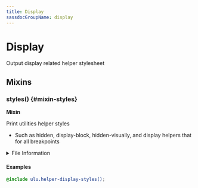 ```yaml
---
title: Display
sassdocGroupName: display
---
```



# Display

<div class="type-large">

Output display related helper stylesheet

</div>



## Mixins




<div class="sassdoc-item-header">

###  styles() {#mixin-styles}

  <div class="sassdoc-item-header__labels">
    <span class="tag tag--primary"><strong>Mixin</strong></span>
  </div>

</div>

  

Print utilities helper styles
- Such as hidden, display-block, hidden-visually, and display helpers that for all breakpoints
    
    


<details>
  <summary>File Information</summary>
  
- **File:** _display.scss
- **Group:** display
- **Type:** mixin
- **Lines (comments):** 14-17
- **Lines (code):** 19-74

</details>

    

#### Examples

      


``` scss
@include ulu.helper-display-styles();
```
  



      
  
  